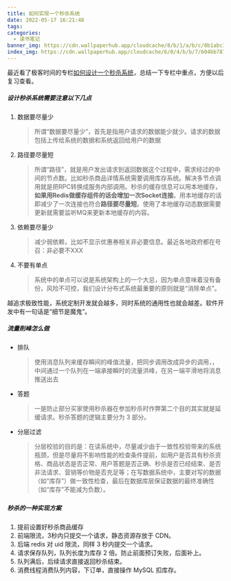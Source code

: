 ```yaml
---
title: 如何实现一个秒杀系统
date: 2022-05-17 16:21:48
tags:
categories: 
  - 读书笔记
banner_img: https://cdn.wallpaperhub.app/cloudcache/8/b/1/a/b/c/8b1abc1df7600e44e2eb3c5a0c9f3d237c75fd9c.jpg
index_img: https://cdn.wallpaperhub.app/cloudcache/6/0/4/b/b/7/604bb787c972e39a60261606937d67891edd5799.jpg
---
```


​		最近看了极客时间的专栏<a href='https://time.geekbang.org/column/intro/100017501'>如何设计一个秒杀系统</a>，总结一下专栏中重点，方便以后复习查看。

##### **设计秒杀系统需要注意以下几点**

1. 数据要尽量少

   > 所谓“数据要尽量少”，首先是指用户请求的数据能少就少。请求的数据包括上传给系统的数据和系统返回给用户的数据

2. 路径要尽量短

   > 所谓“路径”，就是用户发出请求到返回数据这个过程中，需求经过的中间的节点数。比如秒杀商品详情系统需要调用库存系统。解决多节点调用就是把RPC转换成服务内部调用。秒杀的缓存信息可以用本地缓存，**如果用Redis做缓存组件的话会增加一次Socket连接**。用本地缓存的话即减少了一次连接也符合**路径要尽量短**。使用了本地缓存动态数据需要更新就需要监听MQ来更新本地缓存的内容。

3. 依赖要尽量少

   > 减少弱依赖，比如不显示优惠券相关非必要信息。最近各地政府都在号召：非必要不XXX

4. 不要有单点

   > 系统中的单点可以说是系统架构上的一个大忌，因为单点意味着没有备份，风险不可控，我们设计分布式系统最重要的原则就是“消除单点”。

​		越追求极致性能，系统定制开发就会越多，同时系统的通用性也就会越差。软件开发中有一句话是“细节是魔鬼”。

##### 流量削峰怎么做

- 排队

  > 使用消息队列来缓存瞬间的峰值流量，把同步调用改成异步的调用，，中间通过一个队列在一端承接瞬时的流量洪峰，在另一端平滑地将消息推送出去

- 答题

  > 一是防止部分买家使用秒杀器在参加秒杀时作弊第二个目的其实就是延缓请求。秒杀答题的逻辑主要分为 3 部分。

- 分层过滤

  >分层校验的目的是：在读系统中，尽量减少由于一致性校验带来的系统瓶颈，但是尽量将不影响性能的检查条件提前，如用户是否具有秒杀资格、商品状态是否正常、用户答题是否正确、秒杀是否已经结束、是否非法请求、营销等价物是否充足等；在写数据系统中，主要对写的数据（如“库存”）做一致性检查，最后在数据库层保证数据的最终准确性（如“库存”不能减为负数）。

##### 	

##### 秒杀的一种实现方案

1. 提前设置好秒杀商品缓存
2. 前端限流，3秒内只提交一个请求，静态资源存放于 CDN。
3. 后端 redis 对 uid 限流，同样 3 秒内提交一个请求。 
4. 请求保存队列，队列长度为库存 2 倍。防止前面预订失败，后面补上。
5. 队列满后，后续请求直接返回秒杀结束。
6. 消费线程消费队列内容，下订单，直接操作 MySQL 扣库存。

